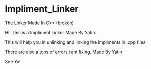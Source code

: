 # Impliment_Linker
The Linker Made In C++ (broken)

Hi! This is a Impliment Linker Made By Yatin.

This will help you in unlinking and linking the impliments in .cpp files

There are also a tons of errors i am fixing.
Made By Yatin

See Ya!
